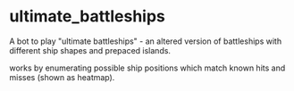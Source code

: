 # ultimate_battleships

A bot to play "ultimate battleships" - an altered version of battleships with different ship shapes and prepaced islands.

works by enumerating possible ship positions which match known hits and misses (shown as heatmap).
